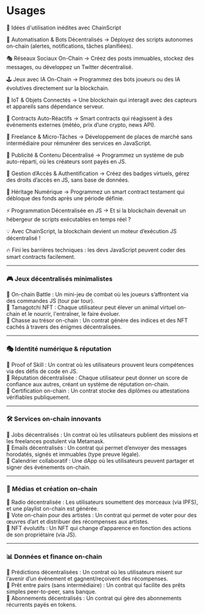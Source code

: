 
# Usages


🔮 Idées d'utilisation inédites avec ChainScript

🚀 Automatisation & Bots Décentralisés → Déployez des scripts autonomes on-chain (alertes, notifications, tâches planifiées).

🎭 Réseaux Sociaux On-Chain → Créez des posts immuables, stockez des messages, ou développez un Twitter décentralisé.

🕹 Jeux avec IA On-Chain → Programmez des bots joueurs ou des IA évolutives directement sur la blockchain.

📡 IoT & Objets Connectés → Une blockchain qui interagit avec des capteurs et appareils sans dépendance serveur.

🤖 Contracts Auto-Réactifs → Smart contracts qui réagissent à des événements externes (météo, prix d’une crypto, news API).

💼 Freelance & Micro-Tâches → Développement de places de marché sans intermédiaire pour rémunérer des services en JavaScript.

📢 Publicité & Contenu Décentralisé → Programmez un système de pub auto-réparti, où les créateurs sont payés en JS.

🔑 Gestion d’Accès & Authentification → Créez des badges virtuels, gérez des droits d’accès en JS, sans base de données.

📜 Héritage Numérique → Programmez un smart contract testament qui débloque des fonds après une période définie.

⚡ Programmation Décentralisée en JS → Et si la blockchain devenait un hébergeur de scripts exécutables en temps réel ?

💡 Avec ChainScript, la blockchain devient un moteur d’exécution JS décentralisé !

🔥 Fini les barrières techniques : les devs JavaScript peuvent coder des smart contracts facilement.



---


### 🎮 Jeux décentralisés minimalistes  
📌 On-chain Battle : Un mini-jeu de combat où les joueurs s’affrontent via des commandes JS (tour par tour).  
📌 Tamagotchi NFT : Chaque utilisateur peut élever un animal virtuel on-chain et le nourrir, l'entraîner, le faire évoluer.  
📌 Chasse au trésor on-chain : Un contrat génère des indices et des NFT cachés à travers des énigmes décentralisées.  

---

### 🎭 Identité numérique & réputation  
📌 Proof of Skill : Un contrat où les utilisateurs prouvent leurs compétences via des défis de code en JS.  
📌 Réputation décentralisée : Chaque utilisateur peut donner un score de confiance aux autres, créant un système de réputation on-chain.  
📌 Certification on-chain : Un contrat stocke des diplômes ou attestations vérifiables publiquement.  

---

### 🛠️ Services on-chain innovants  
📌 Jobs décentralisés : Un contrat où les utilisateurs publient des missions et les freelances postulent via Metamask.  
📌 Emails décentralisés : Un contrat qui permet d’envoyer des messages horodatés, signés et immuables (type preuve légale).  
📌 Calendrier collaboratif : Une dApp où les utilisateurs peuvent partager et signer des événements on-chain.  

---

### 🎵 Médias et création on-chain  
📌 Radio décentralisée : Les utilisateurs soumettent des morceaux (via IPFS), et une playlist on-chain est générée.  
📌 Vote on-chain pour des artistes : Un contrat qui permet de voter pour des œuvres d’art et distribuer des récompenses aux artistes.  
📌 NFT évolutifs : Un NFT qui change d’apparence en fonction des actions de son propriétaire (via JS).  

---

### 📊 Données et finance on-chain  
📌 Prédictions décentralisées : Un contrat où les utilisateurs misent sur l’avenir d’un événement et gagnent/reçoivent des récompenses.  
📌 Prêt entre pairs (sans intermédiaire) : Un contrat qui facilite des prêts simples peer-to-peer, sans banque.  
📌 Abonnements décentralisés : Un contrat qui gère des abonnements récurrents payés en tokens.  
